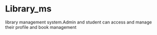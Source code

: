 # Library_ms
library management system.Admin and student can access and manage their profile and book management
